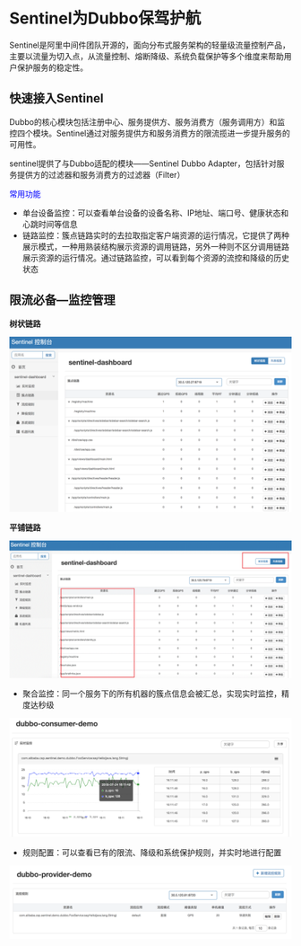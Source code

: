 # Sentinel为Dubbo保驾护航

Sentinel是阿里中间件团队开源的，面向分布式服务架构的轻量级流量控制产品，主要以流量为切入点，从流量控制、熔断降级、系统负载保护等多个维度来帮助用户保护服务的稳定性。

## 快速接入Sentinel

Dubbo的核心模块包括注册中心、服务提供方、服务消费方（服务调用方）和监控四个模块。Sentinel通过对服务提供方和服务消费方的限流揽进一步提升服务的可用性。

sentinel提供了与Dubbo适配的模块——Sentinel Dubbo Adapter，包括针对服务提供方的过滤器和服务消费方的过滤器（Filter）

<font color="blue">常用功能</font>

* 单台设备监控：可以查看单台设备的设备名称、IP地址、端口号、健康状态和心跳时间等信息
* 链路监控：簇点链路实时的去拉取指定客户端资源的运行情况，它提供了两种展示模式，一种用熟装结构展示资源的调用链路，另外一种则不区分调用链路展示资源的运行情况。通过链路监控，可以看到每个资源的流控和降级的历史状态

## 限流必备—监控管理

**树状链路**

![resourceTree](resourceTree.png)

**平铺链路**

![cluster](sentine_dashboard.gif)

* 聚合监控：同一个服务下的所有机器的簇点信息会被汇总，实现实时监控，精度达秒级

![ç§çº§å®æ¶çæ§](sentinel-dashboard-metrics.png)

* 规则配置：可以查看已有的限流、降级和系统保护规则，并实时地进行配置

![è§åéç½®](sentinel-dashboard-view-rules.png)

